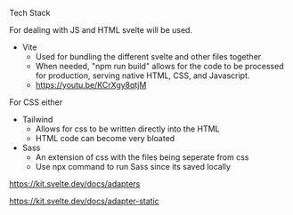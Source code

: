 Tech Stack

For dealing with JS and HTML svelte will be used.

- Vite
    - Used for bundling the different svelte and other files together
    - When needed, "npm run build" allows for the code to be processed for production, serving native HTML, CSS, and Javascript.
    - https://youtu.be/KCrXgy8qtjM

For CSS either
- Tailwind
    - Allows for css to be written directly into the HTML 
    - HTML code can become very bloated
- Sass
    - An extension of css with the files being seperate from css
    - Use npx command to run Sass since its saved locally

https://kit.svelte.dev/docs/adapters

https://kit.svelte.dev/docs/adapter-static


